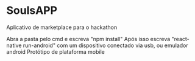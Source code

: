 # SoulsAPP
Aplicativo de marketplace para o hackathon 

Abra a pasta pelo cmd e escreva "npm install"
Após isso escreva "react-native run-android" com um dispositivo conectado via usb, ou emulador android
Protótipo de plataforma mobile
